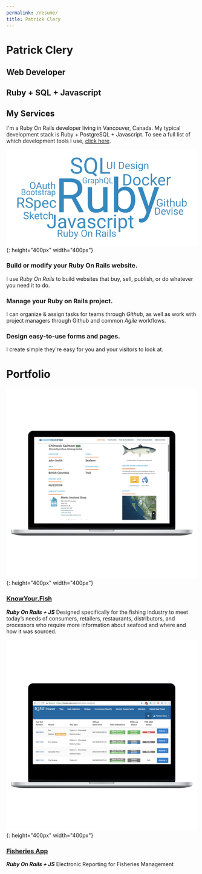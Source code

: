 ```yaml
---
permalink: /resume/
title: Patrick Clery
---
```


# Patrick Clery
## Web Developer
## Ruby + SQL + Javascript

## My Services

I'm a Ruby On Rails developer living in Vancouver, Canada. My typical development stack is Ruby + PostgreSQL + Javascript. To see a full list of which development tools I use, [click here](#development-tools).

![wordcloud](../assets/images/resume/skillcloud.png){: height="400px" width="400px"}

### Build or modify your Ruby On Rails website.

I use _Ruby On Rails_ to build websites that buy, sell, publish, or do whatever you need it to do.  

### Manage your Ruby on Rails project.

I can organize & assign tasks for teams through _Github_, as well as work with project managers through Github and common _Agile_ workflows.

### Design easy-to-use forms and pages.

I create simple they're easy for you and your visitors to look at.

# Portfolio

![Know your fish](../assets/images/resume/knowyourfish.png){: height="400px" width="400px"}
### [KnowYour.Fish](https://www.vericatch.com/products/knowyourfish/)
_**Ruby On Rails + JS**_
Designed specifically for the fishing industry to meet today’s needs of consumers, retailers, restaurants, distributors, and processors who require more information about seafood and where and how it was sourced.

![Fisheries App](../assets/images/resume/trawl_horizontal_cropped.png){: height="400px" width="400px"}
### [Fisheries App](https://www.vericatch.com/products/fisheriesapp/)
_**Ruby On Rails + JS**_
Electronic Reporting for Fisheries Management


